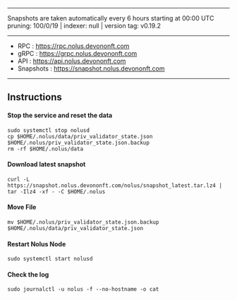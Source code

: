 _____________________________

Snapshots are taken automatically every 6 hours starting at 00:00 UTC
<br/>pruning: 100/0/19 | indexer: null | version tag: v0.19.2

_____________________________
- RPC : https://rpc.nolus.devononft.com
- gRPC : https://grpc.nolus.devononft.com
- API : https://api.nolus.devononft.com
- Snapshots : https://snapshot.nolus.devononft.com
_____________________________

## Instructions
#### Stop the service and reset the data
```
sudo systemctl stop nolusd
cp $HOME/.nolus/data/priv_validator_state.json $HOME/.nolus/priv_validator_state.json.backup
rm -rf $HOME/.nolus/data
```

#### Download latest snapshot
```
curl -L https://snapshot.nolus.devononft.com/nolus/snapshot_latest.tar.lz4 | tar -Ilz4 -xf - -C $HOME/.nolus
```

#### Move File
```
mv $HOME/.nolus/priv_validator_state.json.backup $HOME/.nolus/data/priv_validator_state.json
```

#### Restart Nolus Node
```
sudo systemctl start nolusd
```

#### Check the log
```
sudo journalctl -u nolus -f --no-hostname -o cat
```
